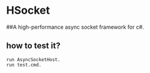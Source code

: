 # HSocket

##A high-performance async socket framework for c#.

## how to test it?
	run AsyncSocketHost.
	run test.cmd.
